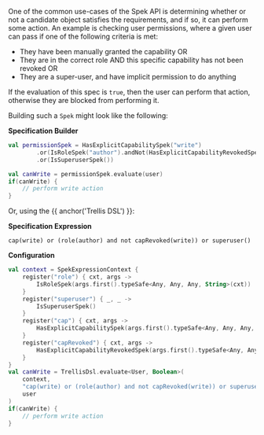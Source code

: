 ---
---

One of the common use-cases of the Spek API is determining whether or not a candidate object satisfies the requirements, 
and if so, it can perform some action. An example is checking user permissions, where a given user can pass if one of
the following criteria is met:

- They have been manually granted the capability
    OR
- They are in the correct role AND this specific capability has not been revoked
    OR
- They are a super-user, and have implicit permission to do anything

If the evaluation of this spec is `true`, then the user can perform that action, otherwise they are blocked from 
performing it. 

Building such a `Spek` might look like the following:

**Specification Builder**

```kotlin
val permissionSpek = HasExplicitCapabilitySpek("write")
        .or(IsRoleSpek("author").andNot(HasExplicitCapabilityRevokedSpek("write")))
        .or(IsSuperuserSpek())

val canWrite = permissionSpek.evaluate(user)
if(canWrite) {
    // perform write action
}
```

Or, using the {{ anchor('Trellis DSL') }}:

**Specification Expression**
```
cap(write) or (role(author) and not capRevoked(write)) or superuser()
```

**Configuration**

```kotlin
val context = SpekExpressionContext {
    register("role") { cxt, args ->
        IsRoleSpek(args.first().typeSafe<Any, Any, Any, String>(cxt))
    }
    register("superuser") { _, _ ->
        IsSuperuserSpek()
    }
    register("cap") { cxt, args ->
        HasExplicitCapabilitySpek(args.first().typeSafe<Any, Any, Any, String>(cxt))
    }
    register("capRevoked") { cxt, args ->
        HasExplicitCapabilityRevokedSpek(args.first().typeSafe<Any, Any, Any, String>(cxt))
    }
}
val canWrite = TrellisDsl.evaluate<User, Boolean>(
    context,
    "cap(write) or (role(author) and not capRevoked(write)) or superuser()",
    user
)
if(canWrite) {
    // perform write action
}
```

